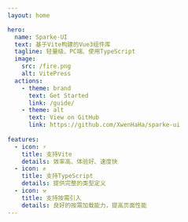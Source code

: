 ```yaml
---
layout: home

hero:
  name: Sparke-UI
  text: 基于Vite构建的Vue3组件库
  tagline: 轻量级、PC端、使用TypeScript
  image:
    src: /fire.png
    alt: VitePress
  actions:
    - theme: brand
      text: Get Started
      link: /guide/
    - theme: alt
      text: View on GitHub
      link: https://github.com/XwenHaHa/sparke-ui
  
features:
  - icon: ⚡️
    title: 支持Vite
    details: 效率高、体验好、速度快
  - icon: ✊
    title: 支持TypeScript
    details: 提供完整的类型定义
  - icon: ⚒️
    title: 支持按需引入
    details: 良好的按需加载能力，提高页面性能
---
```

